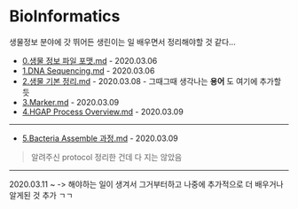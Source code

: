 # BioInformatics

  생물정보 분야에 갓 뛰어든 생린이는 일 배우면서 정리해야할 것 같다...

* [0.생물 정보 파일 포맷.md](https://github.com/Ranicorn/BioInformatics/blob/master/0.%EC%83%9D%EB%AC%BC%20%EC%A0%95%EB%B3%B4%20%ED%8C%8C%EC%9D%BC%20%ED%8F%AC%EB%A7%B7.md) - 2020.03.06
* [1.DNA Sequencing.md](https://github.com/Ranicorn/BioInformatics/blob/master/1.DNA%20Sequencing.md) - 2020.03.06
* [2.생물 기본 정리.md](https://github.com/Ranicorn/BioInformatics/blob/master/2.%EC%83%9D%EB%AC%BC%20%EA%B8%B0%EB%B3%B8%20%EC%A0%95%EB%A6%AC.md) - 2020.03.08 - 그때그때 생각나는 __용어__ 도 여기에 추가할 듯
* [3.Marker.md](https://github.com/Ranicorn/BioInformatics/blob/master/3.Marker.md) - 2020.03.09
* [4.HGAP Process Overview.md](https://github.com/Ranicorn/BioInformatics/blob/master/4.HGAP%20Process%20Overview.md) - 2020.03.09
________________________
* [5.Bacteria Assemble 과정.md](https://github.com/Ranicorn/BioInformatics/blob/master/5.Bacteria%20Assemble%20%EA%B3%BC%EC%A0%95.md) - 2020.03.09

> 알려주신 protocol 정리한 건데 다 지는 않았음
________________________

2020.03.11 ~ 
-> 해야하는 일이 생겨서 그거부터하고 나중에 추가적으로 더 배우거나 알게된 것  추가 ㄱㄱ
